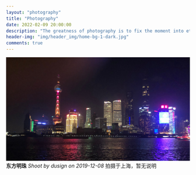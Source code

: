 ```yaml
---
layout: "photography"
title: "Photography"
date: 2022-02-09 20:00:00
description: "The greatness of photography is to fix the moment into eternity, Attach importance to surprise you inadvertently, this is one of the photography's charm!"
header-img: "img/header_img/home-bg-1-dark.jpg"
comments: true
---
```


![东方明珠](photo/dfmz.jpeg)
<strong>东方明珠</strong>
<em>Shoot by dusign on 2019-12-08</em>
<span>拍摄于上海，暂无说明</span>

